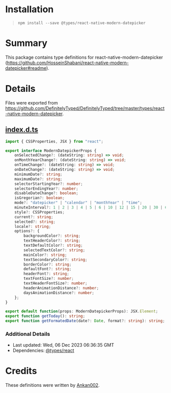 # Installation
> `npm install --save @types/react-native-modern-datepicker`

# Summary
This package contains type definitions for react-native-modern-datepicker (https://github.com/HosseinShabani/react-native-modern-datepicker#readme).

# Details
Files were exported from https://github.com/DefinitelyTyped/DefinitelyTyped/tree/master/types/react-native-modern-datepicker.
## [index.d.ts](https://github.com/DefinitelyTyped/DefinitelyTyped/tree/master/types/react-native-modern-datepicker/index.d.ts)
````ts
import { CSSProperties, JSX } from "react";

export interface ModernDatepickerProps {
    onSelectedChange?: (dateString: string) => void;
    onMonthYearChange?: (dateString: string) => void;
    onTimeChange?: (dateString: string) => void;
    onDateChange?: (dateString: string) => void;
    minimumDate?: string;
    maximumDate?: string;
    selectorStartingYear?: number;
    selectorEndingYear?: number;
    disableDateChange?: boolean;
    isGregorian?: boolean;
    mode?: "datepicker" | "calendar" | "monthYear" | "time";
    minuteInterval?: 1 | 2 | 3 | 4 | 5 | 6 | 10 | 12 | 15 | 20 | 30 | 60;
    style?: CSSProperties;
    current?: string;
    selected?: string;
    locale?: string;
    options?: {
        backgroundColor?: string;
        textHeaderColor?: string;
        textDefaultColor?: string;
        selectedTextColor?: string;
        mainColor?: string;
        textSecondaryColor?: string;
        borderColor?: string;
        defaultFont?: string;
        headerFont?: string;
        textFontSize?: number;
        textHeaderFontSize?: number;
        headerAnimationDistance?: number;
        daysAnimationDistance?: number;
    };
}

export default function(props: ModernDatepickerProps): JSX.Element;
export function getToday(): string;
export function getFormatedDate(date?: Date, format?: string): string;

````

### Additional Details
 * Last updated: Wed, 06 Dec 2023 06:36:35 GMT
 * Dependencies: [@types/react](https://npmjs.com/package/@types/react)

# Credits
These definitions were written by [Ankan002](https://github.com/Ankan002).
